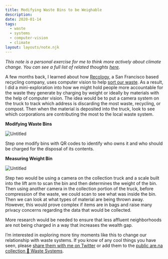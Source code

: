 ```yaml
---
title: Modifying Waste Bins to be Weighable
description:
date: 2020-01-14
tags:
  - waste
  - systems
  - computer-vision
  - climate
layout: layouts/note.njk
---
```


_This note is a personal exercise for me to think more actively about climate change. You can see a full list of related thoughts _[_here_](http://gndclouds.cc)_._

A few months back, I learned about how [Recology](https://www.recology.com), a San Francisco based recycling company, uses computer vision to help [sort our waste](https://www.recyclingproductnews.com/article/32257/recology-adds-max-ai-robotic-sorting-technology-to-pier-96-recycling-center-in-san-francisco). As a result, I did a mini-exploration into how we might hold people more accountable for the waste they generate by charging by weight or ideally by materials with the help of computer vision. The idea would be to put a camera system on the truck to track which address is discarding the most waste, recycling, or compost. Then when the material is deposited into the truck, look to see which corporations are contributing the most to the local waste system.

**Modifying Waste Bins**

![Untitled](https://storage.googleapis.com/reading-supply-assets/reading.supply.37eff7aa-4736-4d5d-be24-af28747785c9.png)

Step one modify bins with QR codes to identify who owns it and who should be charged for the disposal of its contents.

**Measuring Weight Bin**

![Untitled](https://storage.googleapis.com/reading-supply-assets/reading.supply.d01efd05-082e-4b6f-b553-40b17ebcdfc2.png)

Step two would be using a camera on the collection truck and a scale built into the lift arm to scan the bin and then determines the weight of the bin. Then using another camera in the collection portion of the truck, before compression of the waste, we could scan to see what was inside the bin. Then we can look at what types of material are being thrown away. However, this would prove complex if items are in bags and raise many privacy concerns regarding the data that would be collected.

More research would be needed to ensure that less affluent neighborhoods are not being charged in a way that increases the wealth gap.

I’m interested in exploring more tiny moments like this to change our relationship with waste systems. If you know of any cool things you have seen, please [share them with me on Twitter](https://twitter.com/gndclouds) or add them to the [public are.na collection 🔬 Waste Systems](https://www.are.na/gndclouds/waste-systems).
